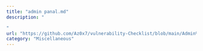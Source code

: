 ```yaml
---
title: "admin panal.md"
description: "

"
url: "https://github.com/Az0x7/vulnerability-Checklist/blob/main/Admin%20panal/adminpanal.md"
category: "Miscellaneous"
---
```

